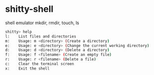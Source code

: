 # shitty-shell
shell emulator mkdir, rmdir, touch, ls

```sh
shitty> help
l:    List files and directories
m:    Usage: m <directory> (Create a directory)
e:    Usage: e <directory> (Change the current working directory)
d:    Usage: d <directory> (Delete a directory)
f:    Usage: f <filename> (Create an empty file)
r:    Usage: r <filename> (Delete a file)
c:    Clear the terminal screen
x:    Exit the shell
```
